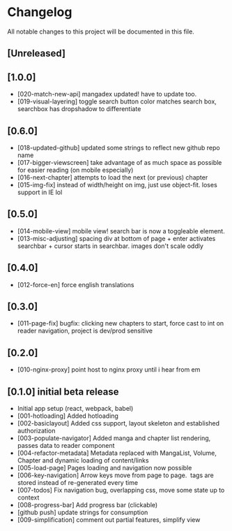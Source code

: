 # Changelog
All notable changes to this project will be documented in this file.

## [Unreleased]

## [1.0.0]
- [020-match-new-api] mangadex updated! have to update too.
- [019-visual-layering] toggle search button color matches search box, searchbox has dropshadow to differentiate

## [0.6.0]
- [018-updated-github] updated some strings to reflect new github repo name
- [017-bigger-viewscreen] take advantage of as much space as possible for easier reading (on mobile especially)
- [016-next-chapter] attempts to load the next (or previous) chapter
- [015-img-fix] instead of width/height on img, just use object-fit. loses support in IE lol

## [0.5.0]
- [014-mobile-view] mobile view! search bar is now a toggleable element.
- [013-misc-adjusting] spacing div at bottom of page + enter activates searchbar + cursor starts in searchbar. images don't scale oddly

## [0.4.0]
- [012-force-en] force english translations

## [0.3.0]
- [011-page-fix] bugfix: clicking new chapters to start, force cast to int on reader navigation, project is dev/prod sensitive

## [0.2.0]
- [010-nginx-proxy] point host to nginx proxy until i hear from em

## [0.1.0] initial beta release
- Initial app setup (react, webpack, babel)
- [001-hotloading] Added hotloading
- [002-basiclayout] Added css support, layout skeleton and established authorization
- [003-populate-navigator] Added manga and chapter list rendering, passes data to reader component
- [004-refactor-metadata] Metadata replaced with MangaList, Volume, Chapter and dynamic loading of content/links
- [005-load-page] Pages loading and navigation now possible
- [006-key-navigation] Arrow keys move from page to page. <img> tags are stored instead of re-generated every time
- [007-todos] Fix navigation bug, overlapping css, move some state up to context
- [008-progress-bar] Add progress bar (clickable)
- [github push] update strings for consumption
- [009-simplification] comment out partial features, simplify view
